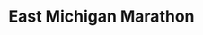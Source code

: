 ---
title: "East Michigan Marathon"
url: /battle-creek/east-michigan-marathon/
shop: convenience
---